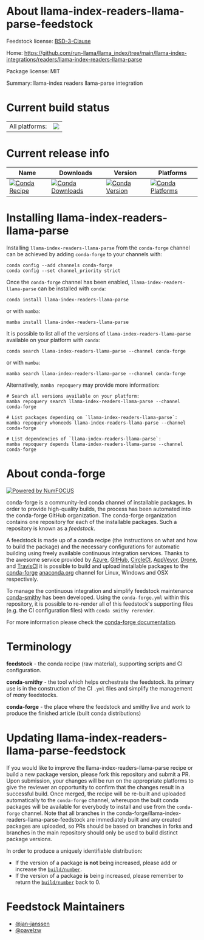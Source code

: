 About llama-index-readers-llama-parse-feedstock
===============================================

Feedstock license: [BSD-3-Clause](https://github.com/conda-forge/llama-index-readers-llama-parse-feedstock/blob/main/LICENSE.txt)

Home: https://github.com/run-llama/llama_index/tree/main/llama-index-integrations/readers/llama-index-readers-llama-parse

Package license: MIT

Summary: llama-index readers llama-parse integration

Current build status
====================


<table><tr><td>All platforms:</td>
    <td>
      <a href="https://dev.azure.com/conda-forge/feedstock-builds/_build/latest?definitionId=22095&branchName=main">
        <img src="https://dev.azure.com/conda-forge/feedstock-builds/_apis/build/status/llama-index-readers-llama-parse-feedstock?branchName=main">
      </a>
    </td>
  </tr>
</table>

Current release info
====================

| Name | Downloads | Version | Platforms |
| --- | --- | --- | --- |
| [![Conda Recipe](https://img.shields.io/badge/recipe-llama--index--readers--llama--parse-green.svg)](https://anaconda.org/conda-forge/llama-index-readers-llama-parse) | [![Conda Downloads](https://img.shields.io/conda/dn/conda-forge/llama-index-readers-llama-parse.svg)](https://anaconda.org/conda-forge/llama-index-readers-llama-parse) | [![Conda Version](https://img.shields.io/conda/vn/conda-forge/llama-index-readers-llama-parse.svg)](https://anaconda.org/conda-forge/llama-index-readers-llama-parse) | [![Conda Platforms](https://img.shields.io/conda/pn/conda-forge/llama-index-readers-llama-parse.svg)](https://anaconda.org/conda-forge/llama-index-readers-llama-parse) |

Installing llama-index-readers-llama-parse
==========================================

Installing `llama-index-readers-llama-parse` from the `conda-forge` channel can be achieved by adding `conda-forge` to your channels with:

```
conda config --add channels conda-forge
conda config --set channel_priority strict
```

Once the `conda-forge` channel has been enabled, `llama-index-readers-llama-parse` can be installed with `conda`:

```
conda install llama-index-readers-llama-parse
```

or with `mamba`:

```
mamba install llama-index-readers-llama-parse
```

It is possible to list all of the versions of `llama-index-readers-llama-parse` available on your platform with `conda`:

```
conda search llama-index-readers-llama-parse --channel conda-forge
```

or with `mamba`:

```
mamba search llama-index-readers-llama-parse --channel conda-forge
```

Alternatively, `mamba repoquery` may provide more information:

```
# Search all versions available on your platform:
mamba repoquery search llama-index-readers-llama-parse --channel conda-forge

# List packages depending on `llama-index-readers-llama-parse`:
mamba repoquery whoneeds llama-index-readers-llama-parse --channel conda-forge

# List dependencies of `llama-index-readers-llama-parse`:
mamba repoquery depends llama-index-readers-llama-parse --channel conda-forge
```


About conda-forge
=================

[![Powered by
NumFOCUS](https://img.shields.io/badge/powered%20by-NumFOCUS-orange.svg?style=flat&colorA=E1523D&colorB=007D8A)](https://numfocus.org)

conda-forge is a community-led conda channel of installable packages.
In order to provide high-quality builds, the process has been automated into the
conda-forge GitHub organization. The conda-forge organization contains one repository
for each of the installable packages. Such a repository is known as a *feedstock*.

A feedstock is made up of a conda recipe (the instructions on what and how to build
the package) and the necessary configurations for automatic building using freely
available continuous integration services. Thanks to the awesome service provided by
[Azure](https://azure.microsoft.com/en-us/services/devops/), [GitHub](https://github.com/),
[CircleCI](https://circleci.com/), [AppVeyor](https://www.appveyor.com/),
[Drone](https://cloud.drone.io/welcome), and [TravisCI](https://travis-ci.com/)
it is possible to build and upload installable packages to the
[conda-forge](https://anaconda.org/conda-forge) [anaconda.org](https://anaconda.org/)
channel for Linux, Windows and OSX respectively.

To manage the continuous integration and simplify feedstock maintenance
[conda-smithy](https://github.com/conda-forge/conda-smithy) has been developed.
Using the ``conda-forge.yml`` within this repository, it is possible to re-render all of
this feedstock's supporting files (e.g. the CI configuration files) with ``conda smithy rerender``.

For more information please check the [conda-forge documentation](https://conda-forge.org/docs/).

Terminology
===========

**feedstock** - the conda recipe (raw material), supporting scripts and CI configuration.

**conda-smithy** - the tool which helps orchestrate the feedstock.
                   Its primary use is in the construction of the CI ``.yml`` files
                   and simplify the management of *many* feedstocks.

**conda-forge** - the place where the feedstock and smithy live and work to
                  produce the finished article (built conda distributions)


Updating llama-index-readers-llama-parse-feedstock
==================================================

If you would like to improve the llama-index-readers-llama-parse recipe or build a new
package version, please fork this repository and submit a PR. Upon submission,
your changes will be run on the appropriate platforms to give the reviewer an
opportunity to confirm that the changes result in a successful build. Once
merged, the recipe will be re-built and uploaded automatically to the
`conda-forge` channel, whereupon the built conda packages will be available for
everybody to install and use from the `conda-forge` channel.
Note that all branches in the conda-forge/llama-index-readers-llama-parse-feedstock are
immediately built and any created packages are uploaded, so PRs should be based
on branches in forks and branches in the main repository should only be used to
build distinct package versions.

In order to produce a uniquely identifiable distribution:
 * If the version of a package **is not** being increased, please add or increase
   the [``build/number``](https://docs.conda.io/projects/conda-build/en/latest/resources/define-metadata.html#build-number-and-string).
 * If the version of a package **is** being increased, please remember to return
   the [``build/number``](https://docs.conda.io/projects/conda-build/en/latest/resources/define-metadata.html#build-number-and-string)
   back to 0.

Feedstock Maintainers
=====================

* [@jan-janssen](https://github.com/jan-janssen/)
* [@pavelzw](https://github.com/pavelzw/)

